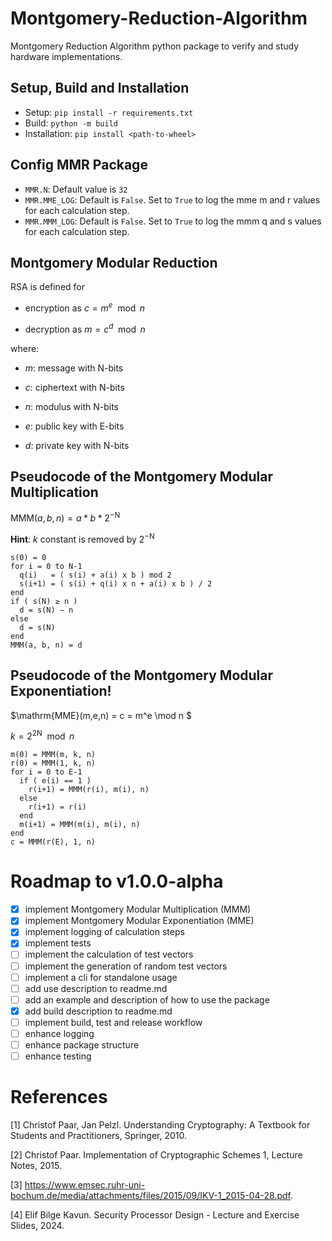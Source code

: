 # Montgomery-Reduction-Algorithm
Montgomery Reduction Algorithm python package to verify and study hardware implementations.

## Setup, Build and Installation

- Setup: `pip install -r requirements.txt`
- Build: `python -m build`
- Installation: `pip install <path-to-wheel>`

## Config MMR Package

- `MMR.N`: Default value is `32`
- `MMR.MME_LOG`: Default is `False`. Set to `True` to log the mme m and r values for each calculation step.
- `MMR.MMM_LOG`: Default is `False`. Set to `True` to log the mmm q and s values for each calculation step.

## Montgomery Modular Reduction

RSA is defined for

 - encryption as $c = m^e \mod n$

 - decryption as $m = c^d \mod n$

where:

 - $m$: message with N-bits

 - $c$: ciphertext with N-bits

 - $n$: modulus with N-bits

 - $e$: public key with E-bits

 - $d$: private key with N-bits

## Pseudocode of the Montgomery Modular Multiplication

$\mathrm{MMM}(a,b,n) = a * b * 2^{-\mathrm{N}}$

**Hint**: $k$ constant is removed by $2^{-\mathrm{N}}$

```
s(0) = 0
for i = 0 to N-1
  q(i)   = ( s(i) + a(i) x b ) mod 2
  s(i+1) = ( s(i) + q(i) x n + a(i) x b ) / 2
end
if ( s(N) ≥ n )
  d = s(N) – n
else
  d = s(N)
end
MMM(a, b, n) = d
```

## Pseudocode of the Montgomery Modular Exponentiation!

$\mathrm{MME}(m,e,n) = c = m^e \mod n $

$k = 2^{2\mathrm{N}} \mod n$

```
m(0) = MMM(m, k, n)
r(0) = MMM(1, k, n)
for i = 0 to E-1
  if ( e(i) == 1 )
    r(i+1) = MMM(r(i), m(i), n)
  else
    r(i+1) = r(i)
  end
  m(i+1) = MMM(m(i), m(i), n)
end
c = MMM(r(E), 1, n)
```

# Roadmap to v1.0.0-alpha

- [x] implement Montgomery Modular Multiplication (MMM)
- [x] implement Montgomery Modular Exponentiation (MME)
- [x] implement logging of calculation steps
- [x] implement tests
- [ ] implement the calculation of test vectors
- [ ] implement the generation of random test vectors
- [ ] implement a cli for standalone usage
- [ ] add use description to readme.md
- [ ] add an example and description of how to use the package
- [x] add build description to readme.md
- [ ] implement build, test and release workflow
- [ ] enhance logging
- [ ] enhance package structure
- [ ] enhance testing

# References

[1] Christof Paar, Jan Pelzl. Understanding Cryptography: A Textbook for Students and Practitioners, Springer, 2010.

[2] Christof Paar. Implementation of Cryptographic Schemes 1, Lecture Notes, 2015.

[3] https://www.emsec.ruhr-uni-bochum.de/media/attachments/files/2015/09/IKV-1_2015-04-28.pdf.

[4] Elif Bilge Kavun. Security Processor Design - Lecture and Exercise Slides, 2024.
